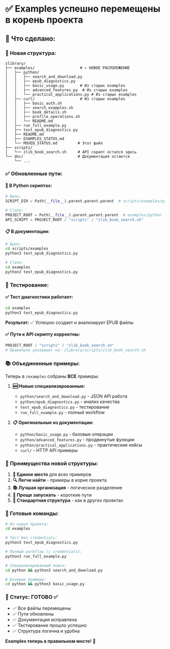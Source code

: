 # ✅ Examples успешно перемещены в корень проекта

## 🔄 **Что сделано:**

### 📁 **Новая структура:**
```
zlibrary/
├── examples/                    # ← НОВОЕ РАСПОЛОЖЕНИЕ
│   ├── python/
│   │   ├── search_and_download.py
│   │   ├── epub_diagnostics.py
│   │   ├── basic_usage.py       # Из старых examples
│   │   ├── advanced_features.py  # Из старых examples  
│   │   └── practical_applications.py # Из старых examples
│   ├── curl/                    # Из старых examples
│   │   ├── basic_auth.sh
│   │   ├── search_examples.sh
│   │   ├── book_details.sh
│   │   ├── profile_operations.sh
│   │   └── README.md
│   ├── run_full_example.py
│   ├── test_epub_diagnostics.py
│   ├── README.md
│   ├── EXAMPLES_STATUS.md
│   └── MOVED_STATUS.md         # Этот файл
├── scripts/
│   └── zlib_book_search.sh     # API скрипт остался здесь
└── doc/                        # Документация остается
    └── ...
```

### ✅ **Обновленные пути:**

#### 🐍 В Python скриптах:
```python
# Было:
SCRIPT_DIR = Path(__file__).parent.parent.parent  # scripts/examples/python -> scripts

# Стало:
PROJECT_ROOT = Path(__file__).parent.parent.parent  # examples/python -> project root
API_SCRIPT = PROJECT_ROOT / "scripts" / "zlib_book_search.sh"
```

#### 📋 В документации:
```bash
# Было:
cd scripts/examples
python3 test_epub_diagnostics.py

# Стало:
cd examples
python3 test_epub_diagnostics.py
```

### 🧪 **Тестирование:**

#### ✅ Тест диагностики работает:
```bash
cd examples
python3 test_epub_diagnostics.py
```
**Результат:** ✅ Успешно создает и анализирует EPUB файлы

#### ✅ Пути к API скрипту корректны:
```python
PROJECT_ROOT / "scripts" / "zlib_book_search.sh"
# Правильно указывает на: zlibrary/scripts/zlib_book_search.sh
```

### 📚 **Объединенные примеры:**

Теперь в `/examples` собраны **ВСЕ** примеры:

1. **🆕 Новые специализированные:**
   - `python/search_and_download.py` - JSON API работа
   - `python/epub_diagnostics.py` - анализ качества
   - `test_epub_diagnostics.py` - тестирование
   - `run_full_example.py` - полный workflow

2. **📋 Оригинальные из документации:**
   - `python/basic_usage.py` - базовые операции
   - `python/advanced_features.py` - продвинутые функции
   - `python/practical_applications.py` - практические кейсы
   - `curl/` - HTTP API примеры

### 🎯 **Преимущества новой структуры:**

1. **📁 Единое место** для всех примеров
2. **🔍 Легче найти** - примеры в корне проекта
3. **📚 Лучшая организация** - логическое разделение
4. **🔧 Проще запускать** - короткие пути
5. **📖 Стандартная структура** - как в других проектах

### 🚀 **Готовые команды:**

```bash
# Из корня проекта:
cd examples

# Тест без credentials:
python3 test_epub_diagnostics.py

# Полный workflow (с credentials):
python3 run_full_example.py

# Специализированный поиск:
cd python && python3 search_and_download.py

# Базовые примеры:
cd python && python3 basic_usage.py
```

### 🎉 **Статус: ГОТОВО** ✅

- ✅ Все файлы перемещены
- ✅ Пути обновлены
- ✅ Документация исправлена
- ✅ Тестирование прошло успешно
- ✅ Структура логична и удобна

**Examples теперь в правильном месте!** 🎊